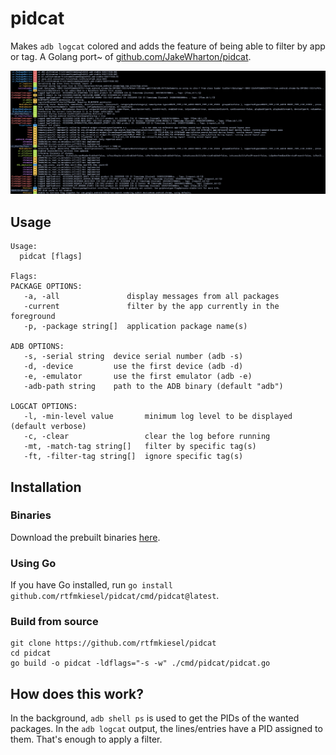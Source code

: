 # pidcat
Makes `adb logcat` colored and adds the feature of being able to filter by app or tag. A Golang port~ of [github.com/JakeWharton/pidcat](https://github.com/JakeWharton/pidcat).

![Demo Image](demo.png)

## Usage
```
Usage:
  pidcat [flags]

Flags:
PACKAGE OPTIONS:
   -a, -all               display messages from all packages
   -current               filter by the app currently in the foreground
   -p, -package string[]  application package name(s)

ADB OPTIONS:
   -s, -serial string  device serial number (adb -s)
   -d, -device         use the first device (adb -d)
   -e, -emulator       use the first emulator (adb -e)
   -adb-path string    path to the ADB binary (default "adb")

LOGCAT OPTIONS:
   -l, -min-level value       minimum log level to be displayed (default verbose)
   -c, -clear                 clear the log before running
   -mt, -match-tag string[]   filter by specific tag(s)
   -ft, -filter-tag string[]  ignore specific tag(s)
```

## Installation
### Binaries
Download the prebuilt binaries [here](https://github.com/rtfmkiesel/pidcat/releases).

### Using Go
If you have Go installed, run `go install github.com/rtfmkiesel/pidcat/cmd/pidcat@latest`.

### Build from source
```
git clone https://github.com/rtfmkiesel/pidcat
cd pidcat
go build -o pidcat -ldflags="-s -w" ./cmd/pidcat/pidcat.go
```

## How does this work?
In the background, `adb shell ps` is used to get the PIDs of the wanted packages. In the `adb logcat` output, the lines/entries have a PID assigned to them. That's enough to apply a filter.
